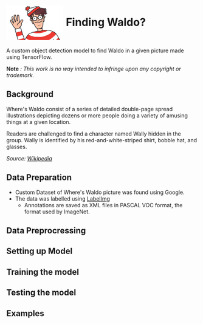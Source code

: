 # <img src="/README Resources/684929827Find Waldo.jpg" width="150" align="center" > Finding Waldo?
A custom object detection model to find Waldo in a given picture made using TensorFlow.

**Note** *: This work is no way intended to infringe upon any copyright or trademark.*

## Background
Where's Waldo consist of a series of detailed double-page spread illustrations depicting dozens or more people doing a variety of amusing things at a given location. 

Readers are challenged to find a character named Wally hidden in the group. Wally is identified by his red-and-white-striped shirt, bobble hat, and glasses.

*Source: [Wikipedia](https://en.wikipedia.org/wiki/Where%27s_Wally%3F)*

## Data Preparation
* Custom Dataset of Where's Waldo picture was found using Google.
* The data was labelled using [LabelImg](https://github.com/tzutalin/labelImg)
  * Annotations are saved as XML files in PASCAL VOC format, the format used by ImageNet.

## Data Preprocressing

## Setting up Model

## Training the model

## Testing the model

## Examples

